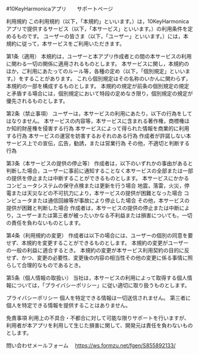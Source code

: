 #10KeyHarmonicaアプリ　　サポートページ

利用規約
この利用規約（以下，「本規約」といいます。）は，10KeyHarmonicaアプリで提供するサービス（以下，「本サービス」といいます。）の利用条件を定めるものです。
ユーザーの皆さま（以下，「ユーザー」といいます。）には，本規約に従って，本サービスをご利用いただきます。

第1条（適用）
本規約は，ユーザーと本アプリ作成者との間の本サービスの利用に関わる一切の関係に適用されるものとします。
本サービスに関し，本規約のほか，ご利用にあたってのルール等，各種の定め（以下，「個別規定」といいます。）をすることがあります。
これら個別規定はその名称のいかんに関わらず，本規約の一部を構成するものとします。
本規約の規定が前条の個別規定の規定と矛盾する場合には，個別規定において特段の定めなき限り，個別規定の規定が優先されるものとします。

第2条（禁止事項）
ユーザーは，本サービスの利用にあたり，以下の行為をしてはなりません。
本サービスの内容等，本サービスに含まれる著作権，商標権ほか知的財産権を侵害する行為
本サービスによって得られた情報を商業的に利用する行為
本サービスの運営を妨害するおそれのある行為
作成者が許諾しない本サービス上での宣伝，広告，勧誘，または営業行為
その他，不適切と判断する行為

第3条（本サービスの提供の停止等）
作成者は，以下のいずれかの事由があると判断した場合，ユーザーに事前に通知することなく本サービスの全部または一部の提供を停止または中断することができるものとします。
本サービスにかかるコンピュータシステムの保守点検または更新を行う場合
地震，落雷，火災，停電または天災などの不可抗力により，本サービスの提供が困難となった場合
コンピュータまたは通信回線等が事故により停止した場合
その他，本サービスの提供が困難と判断した場合
作成者は，本サービスの提供の停止または中断により，ユーザーまたは第三者が被ったいかなる不利益または損害についても，一切の責任を負わないものとします。

第4条（利用規約の変更）
作成者は以下の場合には、ユーザーの個別の同意を要せず、本規約を変更することができるものとします。
本規約の変更がユーザーの一般の利益に適合するとき。
本規約の変更が本サービス利用契約の目的に反せず、かつ、変更の必要性、変更後の内容の相当性その他の変更に係る事情に照らして合理的なものであるとき。

第5条（個人情報の取扱い）
当社は，本サービスの利用によって取得する個人情報については，「プライバシーポリシー」に従い適切に取り扱うものとします。


プライバシーポリシー
個人を特定できる情報は一切送信されません。
第三者に個人を特定できる情報を提供することはありません。
 
免責事項
利用上の不具合・不都合に対して可能な限りサポートを行いますが、利用者が本アプリを利用して生じた損害に関して、開発元は責任を負わないものとします。

問い合わせメールフォーム　
https://ws.formzu.net/fgen/S855892133/

